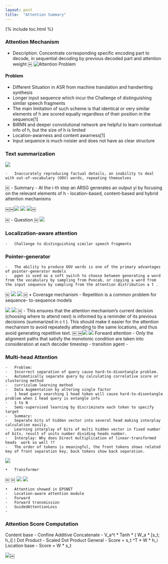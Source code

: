 ```yaml
---
layout: post
title:  "Attention Summary"
---
```


{% include toc.html %}

### Attention Mechanism

-	Description: Concentrate corresponding specific encoding part to decode, in sequential decoding by previous decoded part and attention weight
￼
![Attention Problem](/luo_blog/assets/attention-9bec68cb.png)

####	Problem
-	Different Situation in ASR from machine translation and handwriting synthesis
-	Longer input sequence which incur the Challenge of distinguishing similar speech fragments
-	The main limitation of such scheme is that identical or very similar elements of h are scored equally regardless of their position in the sequence[1]
-	BiRNN and deeper convolutional network are helpful to learn contextual info of h, but the size of h is limited
-	Location-awarness and content awarness[1]
-	Input sequence is much noisier and does not have as clear structure

### Text summarization

![](/luo_blog/assets/attention-7bb753e7.png)

	-	Inaccurately reproducing factual details, an inability to deal with out-of-vocabulary (OOV) words, repeating themselves
￼
	-	Summary
	-	At the i-th step an ARSG generates an output yi by focusing on the relevant elements of h
	-	 location-based, content-based and hybrid attention mechanisms

￼￼![](/luo_blog/assets/attention-ddff82c7.png)
![](/luo_blog/assets/attention-44c84ca3.png)
![](/luo_blog/assets/attention-29f1bdb9.png)￼

￼
	-	Question
￼
![](/luo_blog/assets/attention-7c70f1ad.png)


### Localization-aware attention
	-	Challenge to distinguishing similar speech fragments
### Pointer-generator
	-	The ability to produce OOV words is one of the primary advantages of pointer-generator models
	-	pgen is used as a soft switch to choose between generating a word from the vocabulary by sampling from Pvocab, or copying a word from the input sequence by sampling from the attention distribution a t .
￼
![](/luo_blog/assets/attention-ef9e3513.png)
![](/luo_blog/assets/attention-7dcdb1fc.png)
￼
	•	Coverage mechanism
	-	Repetition is a common problem for sequence- to-sequence models

![](/luo_blog/assets/attention-8a7d3c9f.png)
![](/luo_blog/assets/attention-84713608.png)
￼
	-	This ensures that the attention mechanism’s current decision (choosing where to attend next) is informed by a reminder of its previous decisions (summarized in c t ). This should make it easier for the attention mechanism to avoid repeatedly attending to the same locations, and thus avoid generating repetitive text.
￼
￼![](/luo_blog/assets/attention-84713608.png)
![](/luo_blog/assets/attention-512fbd87.png)
Forward attention
	-	Only the alignment paths that satisfy the monotonic condition are taken into consideration at each decoder timestep
	-	transition agent
	-


### Multi-head Attention
	-	Problem:
	-	Incorrect separation of query cause hard-to-disentangle problem.
	-	Automatically separate query by calculating correlative score or clustering method
	-	curriculum learning method
	-	Data Augmentation by altering single factor
	-	1 head query searching 1 head token will cause hard-to-disentangle problem when 1 head query is entangle info
	-	1 to N
	-	Semi-supervised learning by discriminate each token to specify target
	-	Summary:
	-	Separate bits of hidden vector into several head making interplay calculation easily.  
	-	Learning interplay of bits of multi hidden vector in fixed number of bits, result of units number dividing heads number.
	-	Interplay: Why does Direct multiplication of linear-transformed heads  work so well ??
	-	The order of tokens is meaningful, the front tokens shows related key of front separation key, back tokens show back separation.

![](/luo_blog/assets/attention-30289985.png)

	•	Transformer
￼                                    ￼
![](/luo_blog/assets/attention-6119fa54.png)
![](/luo_blog/assets/attention-0b94240f.png)

	•	Attention showed in EPSNET
	-	Location-aware attention module
	-	Forward
	-	Forward transmission
	-	GuidedAttentionLoss
	-


### Attention Score Computation

Content base
	-	Confine
Additive
Concatenate
	-	V_a^t * Tanh * ( W_a * [s_t; h_i] )
Dot Product
	-	Scaled Dot Product
General
	-	Score = s_t ^T * W *  h_i
Location base
	-	Score = W * s_t

![](/luo_blog/assets/attention-09e5cb51.png)￼
